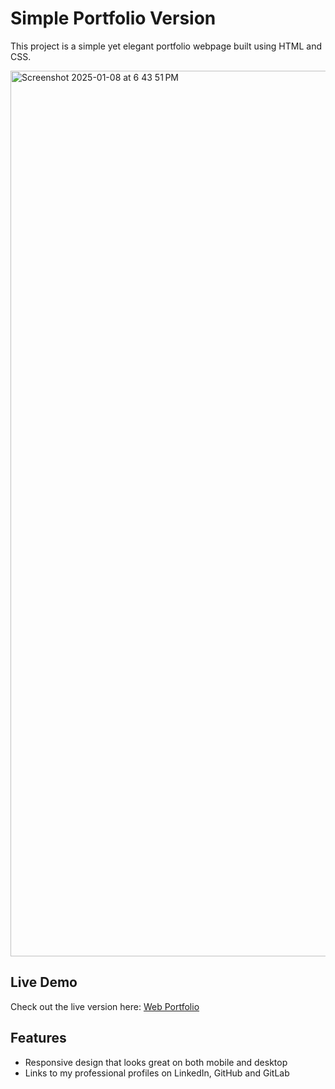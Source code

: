 # Simple Portfolio Version

This project is a simple yet elegant portfolio webpage built using HTML and CSS. 

<img width="1417" alt="Screenshot 2025-01-08 at 6 43 51 PM" src="https://github.com/user-attachments/assets/ddb46da8-02ed-4ce5-99e0-b1ce8928ac3c" />

## Live Demo

Check out the live version here: [Web Portfolio](https://dav1dk1m.github.io/profile/)

## Features

- Responsive design that looks great on both mobile and desktop
- Links to my professional profiles on LinkedIn, GitHub and GitLab
